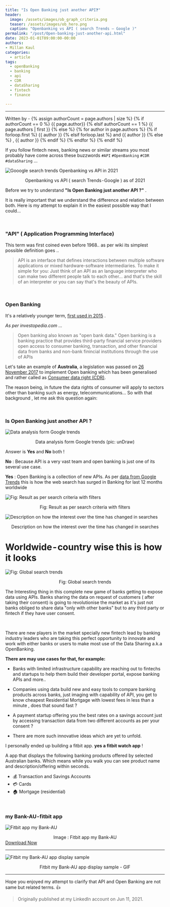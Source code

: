 ```yaml
---
title: "Is Open Banking just another API❓"
header:
  image: /assets/images/ob_graph_criteria.png
  teaser: /assets/images/ob_hero.png
  caption: "Openbanking vs API ( search Trends — Google )"
permalink: "/post/Open-banking-just-another-api.html"
date: 2023-01-01T09:00:00-00:00
authors:
- Millan Kaul
categories:
  - article
tags:
  - openBanking
  - banking
  - api
  - CDR
  - dataSharing
  - fintech
  - finance
  
---
```


<hr>
<p>
 Written by -
{% assign authorCount = page.authors | size %}
{% if authorCount == 0 %}
   {{ page.author}}
{% elsif authorCount == 1 %}
    {{ page.authors | first }}         
{% else %}
    {% for author in page.authors %}
        {% if forloop.first %}
            {{ author }}
        {% elsif forloop.last %}
            and {{ author }}
        {% else %}
            , {{ author }}
        {% endif %}
    {% endfor %}
{% endif %}
</p>

If you follow fintech news, banking news or similar streams you most probably have come across these buzzwords `#API`  `#OpenBanking`  `#CDR`  `#dataSharing` …


![Gooogle search trends Openbanking vs API in 2021](/assets/images/ob_graph_criteria.png)
<figcaption align = "center">Openbanking vs API ( search Trends - Google ) as of 2021</figcaption> 

Before we try to understand **"Is Open Banking just another API ?"** . 

It is really important that we understand the difference and relation between both.
Here is my attempt to explain it in the easiest possible way that I could…

<br>

### "API" ( Application Programming Interface)
This term was first coined even before 1968.. as per wiki its simplest possible definition goes ..

> API is an interface that defines interactions between multiple software applications or mixed hardware-software intermediaries.
To make it simple for you: Just think of an API as an language interpreter who can make two different people talk to each other… and that's the skill of an interpreter or you can say that's the beauty of APIs.


<br>

### Open Banking

It's a relatively younger term, [first used in 2015](https://en.wikipedia.org/wiki/Open_banking#History) . 

_As per investopedia.com …_

> Open banking also known as "open bank data." Open banking is a banking practice that provides third-party financial service providers open access to consumer banking, transaction, and other financial data from banks and non-bank finincial institutions through the use of APIs

Let's take an example of **Australia**, a legislation was passed on <ins>26 November 2017</ins> to implement Open banking which has been generalised and rather called as [Consumer data right (CDR)](https://www.accc.gov.au/focus-areas/the-consumer-data-right).

The reason being, in future the data rights of consumer will apply to sectors other than banking such as energy, telecommunications…
So with that background , let me ask this question again:

<br>

### Is Open Banking just another API ?


![Data analysis form Google trends](/assets/images/ob_graph_man.png)
<figcaption align = "center">Data analysis form Google trends (pic: unDraw)</figcaption> 


Answer is **Yes** and **No** both !

**No** : Because API is a very vast team and open banking is just one of its several use case.
<br>

**Yes** : Open Banking is a collection of new APIs.
As per [data from Google Trends](https://trends.google.com/trends/explore?cat=37&q=open%20banking,api) this is how the web search has surged in Banking for last 12 months worldwide


![Fig: Result as per search criteria with filters](/assets/images/ob_graph_criteria.png)
<figcaption align = "center">Fig: Result as per search criteria with filters</figcaption> 


![Description on how the interest over the time has changed in searches](/assets/images/ob_desc_time_changed.png)
<figcaption align = "center">Description on how the interest over the time has changed in searches</figcaption> 


# Worldwide - country wise this is how it looks



![Fig: Global search trends](/assets/images/ob_global_trends.png)
<figcaption align = "center">Fig: Global search trends</figcaption> 

The Interesting thing in this complete new game of banks getting to expose data using APIs. Banks sharing the data on request of customers ( after taking their consent) is going to revolutionise the market as it's just not banks obliged to share data "only with other banks" but to any third party or fintech if they have user consent.

<br>

There are new players in the market specially new fintech lead by banking industry leaders who are taking this perfect opportunity to innovate and work with either banks or users to make most use of the Data Sharing a.k.a OpenBanking.

**There are may use cases for that, for example:**

- Banks with limited infrastructure capability are reaching out to fintechs and startups to help them build their developer portal, expose banking APIs and more..

- Companies using data build new and easy tools to compare banking products across banks, just imaging with capability of API, you get to know cheapest Residential Mortgage with lowest fees in less than a minute , does that sound fast ?

- A payment startup offering you the best rates on a savings account just by accessing transaction data from two different accounts as per your consent ?

- There are more such innovative ideas which are yet to unfold.


I personally ended up building a fitbit app. **yes a fitbit watch app** ! 

A app that displays the following banking products offered by selected Australian banks. 
Which means while you walk you can see product name and description/offering within seconds.

- 💰 Transaction and Savings Accounts
- 💳 Cards
- 🏠 Mortgage (residential)

<br>

### my Bank-AU - fitbit app


![Fitbit app my Bank-AU](/assets/images/ob_fitbit_my-bank-au.png)
<figcaption align = "center">Image : Fitbit app my Bank-AU</figcaption> 

 
<div markdown="0"><a href="https://gallery.fitbit.com/details/5cc641b2-86d5-4962-97f1-e39a7a83165b" target="_blank" class="btn btn--info">Download Now</a></div>

<hr>

![Fitbit my Bank-AU app display sample](/assets/images/ob_image_gif.png)
<figcaption align = "center">Fitbit my Bank-AU app display sample - GIF</figcaption> 


<hr>

Hope you enjoyed my attempt to clarify that API and Open Banking are not same but related terms. 👍️

> Originally published at my LinkedIn account on Jun 11, 2021.



